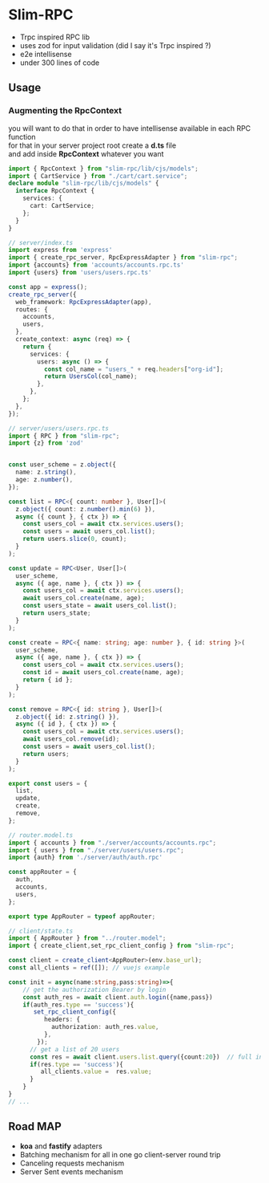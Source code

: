 # Slim-RPC

- Trpc inspired RPC lib
- uses zod for input validation (did I say it's Trpc inspired ?)
- e2e intellisense
- under 300 lines of code

## Usage
### Augmenting the RpcContext 
you will want to do that in order to have intellisense available in each RPC function <br>
for that in your server project root create a **d.ts** file <br>
and add inside **RpcContext** whatever you want
```ts
import { RpcContext } from "slim-rpc/lib/cjs/models";
import { CartService } from "./cart/cart.service";
declare module "slim-rpc/lib/cjs/models" {
  interface RpcContext {
    services: {
      cart: CartService;
    };
  }
}
```

```ts
// server/index.ts
import express from 'express'
import { create_rpc_server, RpcExpressAdapter } from "slim-rpc";
import {accounts} from 'accounts/accounts.rpc.ts'
import {users} from 'users/users.rpc.ts'

const app = express();
create_rpc_server({
  web_framework: RpcExpressAdapter(app),
  routes: {
    accounts,
    users,
  },
  create_context: async (req) => {
    return {
      services: {
        users: async () => {
          const col_name = "users_" + req.headers["org-id"];
          return UsersCol(col_name);
        },
      },
    };
  },
});

```

```ts
// server/users/users.rpc.ts
import { RPC } from "slim-rpc";
import {z} from 'zod'


const user_scheme = z.object({
  name: z.string(),
  age: z.number(),
});

const list = RPC<{ count: number }, User[]>(
  z.object({ count: z.number().min(6) }),
  async ({ count }, { ctx }) => {
    const users_col = await ctx.services.users();
    const users = await users_col.list();
    return users.slice(0, count);
  }
);

const update = RPC<User, User[]>(
  user_scheme,
  async ({ age, name }, { ctx }) => {
    const users_col = await ctx.services.users();
    await users_col.create(name, age);
    const users_state = await users_col.list();
    return users_state;
  }
);

const create = RPC<{ name: string; age: number }, { id: string }>(
  user_scheme,
  async ({ age, name }, { ctx }) => {
    const users_col = await ctx.services.users();
    const id = await users_col.create(name, age);
    return { id };
  }
);

const remove = RPC<{ id: string }, User[]>(
  z.object({ id: z.string() }),
  async ({ id }, { ctx }) => {
    const users_col = await ctx.services.users();
    await users_col.remove(id);
    const users = await users_col.list();
    return users;
  }
);

export const users = {
  list,
  update,
  create,
  remove,
};
```
```ts
// router.model.ts
import { accounts } from "./server/accounts/accounts.rpc";
import { users } from "./server/users/users.rpc";
import {auth} from './server/auth/auth.rpc'

const appRouter = {
  auth,
  accounts,
  users,
};

export type AppRouter = typeof appRouter;

```

```ts
// client/state.ts
import { AppRouter } from "../router.model";
import { create_client,set_rpc_client_config } from "slim-rpc";

const client = create_client<AppRouter>(env.base_url);
const all_clients = ref([]); // vuejs example

const init = async(name:string,pass:string)=>{
    // get the authorization Bearer by login
    const auth_res = await client.auth.login({name,pass})
    if(auth_res.type == 'success'){
       set_rpc_client_config({
          headers: {
            authorization: auth_res.value,
          },
        });
      // get a list of 20 users
      const res = await client.users.list.query({count:20})  // full intellisense !
      if(res.type == 'success'){
         all_clients.value =  res.value;
      }
    }
}
// ...
```



## Road MAP
* **koa** and **fastify** adapters
* Batching mechanism for all in one go client-server round trip
* Canceling requests mechanism
* Server Sent events mechanism